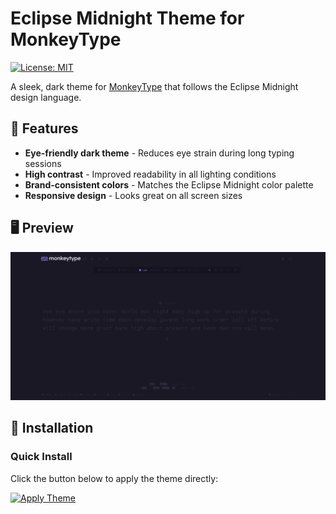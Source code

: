 # Eclipse Midnight Theme for MonkeyType

[![License: MIT](https://img.shields.io/badge/License-MIT-yellow.svg)](https://opensource.org/licenses/MIT)

A sleek, dark theme for [MonkeyType](https://monkeytype.com/) that follows the Eclipse Midnight design language.

## 🌟 Features

- **Eye-friendly dark theme** - Reduces eye strain during long typing sessions
- **High contrast** - Improved readability in all lighting conditions
- **Brand-consistent colors** - Matches the Eclipse Midnight color palette
- **Responsive design** - Looks great on all screen sizes

## 🖥️ Preview

![Eclipse Midnight Theme Preview](./screenshots/preview.png)

## 🚀 Installation

### Quick Install
Click the button below to apply the theme directly:

[![Apply Theme](https://img.shields.io/badge/Apply-Theme-9a86fd?style=for-the-badge)](https://monkeytype.com/?customTheme=eyJjIjpbIiMxYTE4MjUiLCIjOWE4NmZkIiwiI2UyYzc5MiIsIiMyZDJiNDAiLCIjMTUxMzIwIiwiI2YwZjBmNyIsIiNmZjdkOTUiLCIjZmZhODc0IiwiI2ZmN2Q5NSIsIiNmZmE4NzQiXSwiaSI6IiIsInMiOiJjb3ZlciIsImYiOlswLDEsMSwxXX0%3D)

